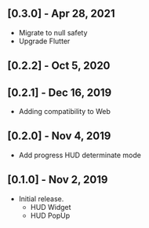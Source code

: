 ## [0.3.0] - Apr 28, 2021
* Migrate to null safety
* Upgrade Flutter

## [0.2.2] - Oct 5, 2020

## [0.2.1] - Dec 16, 2019

* Adding compatibility to Web

## [0.2.0] - Nov 4, 2019   

* Add progress HUD determinate mode

## [0.1.0] - Nov 2, 2019    

* Initial release.
    - HUD Widget
    - HUD PopUp
